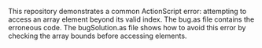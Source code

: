 This repository demonstrates a common ActionScript error: attempting to access an array element beyond its valid index.  The bug.as file contains the erroneous code. The bugSolution.as file shows how to avoid this error by checking the array bounds before accessing elements.